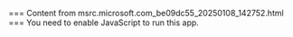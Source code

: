 === Content from msrc.microsoft.com_be09dc55_20250108_142752.html ===
You need to enable JavaScript to run this app.
